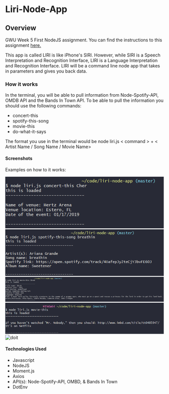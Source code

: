# Liri-Node-App

## Overview
GWU Week 5 First NodeJS assignment. You can find the instructions to this assignment [here.](https://github.com/nrgtwithers/liri-node-app/blob/master/instructions.md)

This app is called LIRI is like iPhone's SIRI. However, while SIRI is a Speech Interpretation and Recognition Interface, LIRI is a Language Interpretation and Recognition Interface. LIRI will be a command line node app that takes in parameters and gives you back data.

### How it works
In the terminal, you will be able to pull information from Node-Spotify-API, OMDB API and the Bands In Town API. To be able to pull the information you should use the following commands:

* concert-this
* spotify-this-song
* movie-this
* do-what-it-says

The format you use in the terminal would be node liri.js < command > + < Artist Name / Song Name / Movie Name>

#### Screenshots 

Examples on how to it works: 

![concert](https://github.com/nrgtwithers/liri-node-app/blob/master/concert-this.png)
![spotify](https://github.com/nrgtwithers/liri-node-app/blob/master/spotify-this.png)
![movie](https://github.com/nrgtwithers/liri-node-app/blob/master/movie-this.png)
![mrnobody](https://github.com/nrgtwithers/liri-node-app/blob/master/mrnobody.png?raw=true)
![doit]()

#### Technologies Used
* Javascript
* NodeJS
* Moment.js
* Axios 
* API(s): Node-Spotify-API, OMBD, & Bands In Town
* DotEnv
